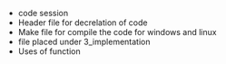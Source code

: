  * code session
 * Header file for decrelation of code
 * Make file for compile the code for windows and linux
  * file placed under 3_implementation
  * Uses of function
  